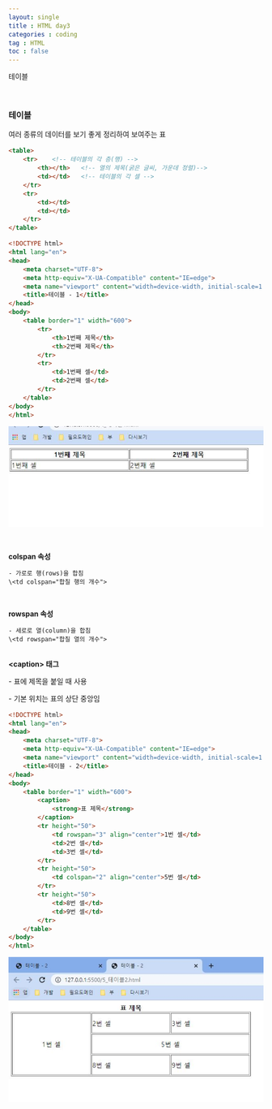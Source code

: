 ```yaml
---
layout: single
title : HTML day3
categories : coding
tag : HTML
toc : false
---
```


테이블

<br>

### 테이블

여러 종류의 데이터를 보기 좋게 정리하여 보여주는 표

```html
<table>
	<tr>	<!-- 테이블의 각 층(행) -->
		<th></th> 	<!-- 열의 제목(굵은 글씨, 가운데 정렬)-->
		<td></td>   <!-- 테이블의 각 셀 -->
	</tr>
	<tr>
		<td></td>
		<td></td>
	</tr>
</table>
```

```html
<!DOCTYPE html>
<html lang="en">
<head>
    <meta charset="UTF-8">
    <meta http-equiv="X-UA-Compatible" content="IE=edge">
    <meta name="viewport" content="width=device-width, initial-scale=1.0">
    <title>테이블 - 1</title>
</head>
<body>
    <table border="1" width="600">
        <tr>
            <th>1번째 제목</th>
            <th>2번째 제목</th>
        </tr>
        <tr>
            <td>1번째 셀</td>
            <td>2번째 셀</td>
        </tr>
    </table>
</body>
</html>
```

![html3_1](https://github.com/YUNCHANYEONG/YUNCHANYEONG.github.io/blob/master/assets/images/coding_img/html3_1.JPG?raw=true)

<br>

**colspan 속성**

	- 가로로 행(rows)을 합침
	\<td colspan="합칠 행의 개수">

<br>

**rowspan 속성**

	- 세로로 열(column)을 합침
	\<td rowspan="합칠 열의 개수">

<br>**\<caption> 태그**

\- 표에 제목을 붙일 때 사용

\- 기본 위치는 표의 상단 중앙임

```html
<!DOCTYPE html>
<html lang="en">
<head>
    <meta charset="UTF-8">
    <meta http-equiv="X-UA-Compatible" content="IE=edge">
    <meta name="viewport" content="width=device-width, initial-scale=1.0">
    <title>테이블 - 2</title>
</head>
<body>
    <table border="1" width="600">
        <caption>
            <strong>표 제목</strong>
        </caption>
        <tr height="50">
            <td rowspan="3" align="center">1번 셀</td>
            <td>2번 셀</td>
            <td>3번 셀</td>
        </tr>
        <tr height="50">
            <td colspan="2" align="center">5번 셀</td>
        </tr>
        <tr height="50">
            <td>8번 셀</td>
            <td>9번 셀</td>
        </tr>
    </table>
</body>
</html>
```

![html3_2](https://github.com/YUNCHANYEONG/YUNCHANYEONG.github.io/blob/master/assets/images/coding_img/html3_2.JPG?raw=true)

